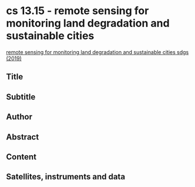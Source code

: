 
# cs 13.15 - remote sensing for monitoring land degradation and sustainable cities

[remote sensing for monitoring land degradation and sustainable cities sdgs (2019)](https://appliedsciences.nasa.gov/join-mission/training/advanced-webinar-remote-sensing-monitoring-land-degradation-and-sustainable)


## Title

## Subtitle

## Author

## Abstract

## Content

## Satellites, instruments and data

